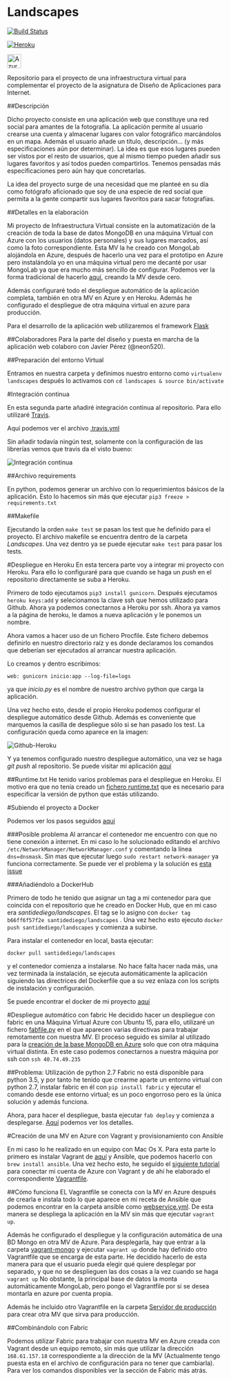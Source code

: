 
# Landscapes
[![Build Status](https://travis-ci.org/santidediego/Landscapes.svg?branch=master)](https://travis-ci.org/santidediego/Landscapes)

[![Heroku](https://www.herokucdn.com/deploy/button.png)](http://landscapes93.herokuapp.com)

[<img src="http://azuredeploy.net/deploybutton.png" alt="Azure" height=32>](http://landscapes-vagrantazure-service-fxpxh.cloudapp.net) 

Repositorio para el proyecto de una infraestructura virtual para complementar el proyecto de la asignatura de Diseño de Aplicaciones para Internet.


##Descripción

Dicho proyecto consiste en una aplicación web que constituye una red social para amantes de la fotografía. La aplicación permite al usuario crearse una cuenta y almacenar lugares con valor fotográfico marcándolos en un mapa. Además el usuario añade un título, descripción... (y más especificaciones aún por determinar). La idea es que esos lugares pueden ser vistos por el resto de usuarios, que al mismo tiempo pueden añadir sus lugares favoritos y así todos pueden compartirlos. Tenemos pensadas más especificaciones pero aún hay que concretarlas.

La idea del proyecto surge de una necesidad que me planteé en su día como fotógrafo aficionado que soy de una especie de red social que permita a la gente compartir sus lugares favoritos para sacar fotografías.

##Detalles en la elaboración

Mi proyecto de Infraestructura Virtual consiste en la automatización de la creación de toda la base de datos MongoDB en una máquina Virtual con Azure con los usuarios (datos personales) y sus lugares marcados, así como la foto correspondiente. Esta MV la he creado con MongoLab alojándola en Azure, después de hacerlo una vez para el prototipo en Azure pero instalándola yo en una máquina virtual pero me decanté por usar MongoLab ya que era mucho más sencillo de configurar. Podemos ver la forma tradicional de hacerlo [aquí](https://github.com/santidediego/Landscapes/blob/master/Instalacion_configuracion_bd_azure.md), creando la MV desde cero.

Además configuraré todo el despliegue automático de la aplicación completa, también en otra MV en Azure y en Heroku. Además he configurado el despliegue de otra máquina virtual en azure para producción.

Para el desarrollo de la aplicación web utilizaremos el framework [Flask](http://flask.pocoo.org)

##Colaboradores
Para la parte del diseño y puesta en marcha de la aplicación web colaboro con Javier Pérez (@neon520).

##Preparación del entorno Virtual

Entramos en nuestra carpeta y definimos nuestro entorno como `virtualenv landscapes` después lo activamos con `cd landscapes & source bin/activate`

#Integración continua

En esta segunda parte añadiré integración continua al repositorio. Para ello utilizaré [Travis](https://travis-ci.org).

Aquí podemos ver el archivo [.travis.yml](https://github.com/santidediego/Landscapes/blob/master/.travis.yml)

Sin añadir todavía ningún test, solamente con la configuración de las librerías vemos que travis da el visto bueno:

![Integración continua](http://i864.photobucket.com/albums/ab201/Santiago_de_Diego/Integracion%20continua%20flask_zps3r8smu6w.png)

##Archivo requirements

En python, podemos generar un archivo con lo requerimientos básicos de la aplicación. Esto lo hacemos sin más que ejecutar `pip3 freeze > requirements.txt`

##Makefile

Ejecutando la orden `make test` se pasan los test que he definido para el proyecto. El archivo makefile se encuentra dentro de la carpeta *Landscapes*. Una vez dentro ya se puede ejecutar `make test` para pasar los tests.

#Despliegue en Heroku
En esta tercera parte voy a integrar mi proyecto con Heroku. Para ello lo configuraré para que cuando se haga un *push* en el repositorio directamente se suba a Heroku.

Primero de todo ejecutamos `pip3 install gunicorn`.  Después ejecutamos `heroku keys:add` y selecionamos la clave ssh que hemos utilizado para Github. Ahora ya podemos conectarnos a Heroku por ssh. Ahora ya vamos a la página de heroku, le damos a nueva aplicación y le ponemos un nombre.


Ahora vamos a hacer uso de un fichero Procfile. Este fichero debemos definirlo en nuestro directorio raíz y es donde declaramos los comandos que deberían ser ejecutados al arrancar nuestra aplicación. 

Lo creamos y dentro escribimos:

```
web: gunicorn inicio:app --log-file=logs
```

ya que *inicio.py* es el nombre de nuestro archivo python que carga la aplicación.

Una vez hecho esto, desde el propio Heroku podemos configurar el despliegue automático desde Github. Además es conveniente que marquemos la casilla de despliegue sólo si se han pasado los test. La configuración queda como aparece en la imagen:

![Github-Heroku](http://i864.photobucket.com/albums/ab201/Santiago_de_Diego/Githu-Heroku_zpskiwpnetq.png)

Y ya tenemos configurado nuestro despliegue automático, una vez se haga *git push* al repositorio. Se puede visitar mi aplicación [aquí](https://landscapes93.herokuapp.com)

##Runtime.txt
He tenido varios problemas para el despliegue en Heroku. El motivo era que no tenía creado un [fichero runtime.txt](https://devcenter.heroku.com/articles/python-runtimes) que es necesario para especificar la versión de python que estás utilizando.

#Subiendo el proyecto a Docker

Podemos ver los pasos seguidos [aquí](https://github.com/santidediego/Landscapes/blob/master/PASOS.md)

###Posible problema
Al arrancar el contenedor me encuentro con que no tiene conexión a internet. En mi caso lo he solucionado editando el archivo `/etc/NetworkManager/NetworkManager.conf` y comentando la línea `dns=dnsmask`. Sin mas que ejecutar luego `sudo restart network-manager` ya funciona correctamente. Se puede ver el problema y la solución es [esta issue](https://github.com/docker/docker/issues/1809)

###Añadiéndolo a DockerHub

Primero de todo he tenido que asignar un tag a mi contenedor para que coincida con el repositorio que he creado en Docker Hub, que en mi caso era *santidediego/landscapes*. El tag se lo asigno con `docker tag b66ff6f57f2e santidediego/landscapes` . Una vez hecho esto ejecuto `docker push santidediego/landscapes` y comienza a subirse.

Para instalar el contenedor en local, basta ejecutar:

`docker pull santidediego/landscapes`

y el contenedor comienza a instalarse. No hace falta hacer nada más, una vez terminada la instalación, se ejecuta automáticamente la aplicación siguiendo las directrices del Dockerfile que a su vez enlaza con los scripts de instalación y configuración.

Se puede encontrar el docker de mi proyecto [aquí](https://hub.docker.com/r/santidediego/landscapes/)

#Despliegue automático con fabric
He decidido hacer un despliegue con fabric en una Máquina Virtual Azure con Ubuntu 15, para ello, utilizaré un fichero [fabfile.py](https://github.com/santidediego/Landscapes/blob/master/fabfile.py) en el que aparecen varias directivas para trabajar remotamente con nuestra MV. El proceso seguido es similar al utilizado para la [creación de la base MongoDB en Azure](https://github.com/santidediego/Landscapes/blob/master/Instalacion_configuracion_bd_azure.md) solo que con otra máquina virtual distinta. En este caso podemos conectarnos a nuestra máquina por ssh con `ssh 40.74.49.235 `


##Problema: Utilización de python 2.7
Fabric no está disponible para python 3.5, y por tanto he tenido que crearme aparte un entorno virtual con python 2.7, instalar fabric en él con `pip install fabric` y ejecutar el comando desde ese entorno virtual; es un poco engorroso pero es la única solución y además funciona.

Ahora, para hacer el despliegue, basta ejecutar `fab deploy` y comienza a desplegarse. [Aquí](https://github.com/santidediego/Landscapes/blob/master/Fabric.md) podemos ver los detalles.

#Creación de una MV en Azure con Vagrant y provisionamiento con Ansible

En mi caso lo he realizado en un equipo con Mac Os X. Para esta parte lo primero es instalar Vagrant de [aquí](https://www.vagrantup.com/downloads.html) y Ansible, que podemos hacerlo con `brew install ansible`. Una vez hecho esto, he seguido el [siguiente tutorial](https://github.com/Azure/vagrant-azure) para conectar mi cuenta de Azure con Vagrant y de ahí he elaborado el correspondiente [Vagrantfile](https://github.com/santidediego/Landscapes/blob/master/Vagrantfile).

##Cómo funciona
EL Vagrantfile se conecta con la MV en Azure después de crearla e instala todo lo que aparece en mi receta de Ansible que podemos encontrar en la carpeta ansible como [webservice.yml](https://github.com/santidediego/Landscapes/blob/master/ansible/webservice.yml). De esta manera se despliega la aplicación en la MV sin más que ejecutar `vagrant up`.

Además he configurado el despliegue y la configuración automática de una BD Mongo en otra MV de Azure. Para desplegarla, hay que entrar a la carpeta [vagrant-mongo](https://github.com/santidediego/Landscapes/tree/master/vagrant-mongo) y ejecutar `vagrant up` donde hay definido otro Vagrantfile que se encarga de esta parte. He decidido hacerlo de esta manera para que el usuario pueda elegir qué quiere desplegar por separado, y que no se desplieguen las dos cosas a la vez cuando se haga `vagrant up`
No obstante, la principal base de datos la monta automáticamente MongoLab, pero pongo el Vagrantfile por si se desea montarla en azure por cuenta propia.

Además he incluido otro Vagrantfile en la carpeta [Servidor de producción](https://github.com/santidediego/Landscapes/tree/master/Servidor_produccion) para crear otra MV que sirva para producción.

##Combinándolo con Fabric

Podemos utilizar Fabric para trabajar con nuestra MV en Azure creada con Vagrant desde un equipo remoto, sin más que utilizar la dirección `168.61.157.18` correspondiente a la dirección de la MV (Actualmente tengo puesta esta en el archivo de configuración para no tener que cambiarla). Para ver los comandos disponibles ver la sección de Fabric más atrás.